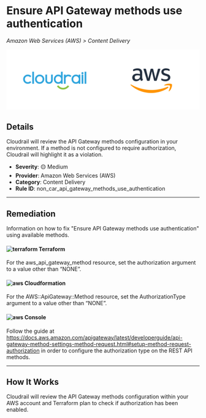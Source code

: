 # Ensure API Gateway methods use authentication

*Amazon Web Services (AWS) > Content Delivery*

![Cloudrail and Amazon Web Services (AWS) logos](../images/cloudrail_aws.png)

## Details
Cloudrail will review the API Gateway methods configuration in your environment. If a method is not configured to require authorization, Cloudrail will highlight it as a violation.

- **Severity**: 🟡 Medium
- **Provider**: Amazon Web Services (AWS)
- **Category**: Content Delivery
- **Rule ID**: non_car_api_gateway_methods_use_authentication

---

## Remediation
Information on how to fix "Ensure API Gateway methods use authentication" using available methods.


####  <img src="../_media/emojis/terraform.png" alt="terraform" width="20"/>  Terraform
For the aws_api_gateway_method resource, set the authorization argument to a value other than “NONE”.








#### <img src="../_media/emojis/aws.png" alt="aws" width="20"/> Cloudformation
For the AWS::ApiGateway::Method resource, set the AuthorizationType argument to a value other than “NONE”.



####  <img src="../_media/emojis/aws.png" alt="aws" width="20"/> Console
Follow the guide at <https://docs.aws.amazon.com/apigateway/latest/developerguide/api-gateway-method-settings-method-request.html#setup-method-request-authorization> in order to configure the authorization type on the REST API methods.




---

## How It Works
Cloudrail will review the API Gateway methods configuration within your AWS account and Terraform plan to check if authorization has been enabled.